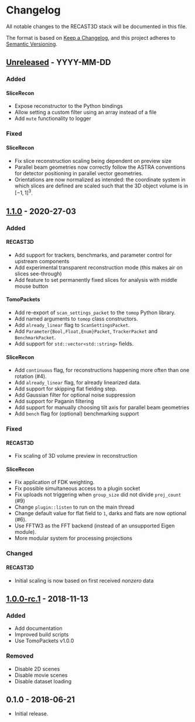 # Changelog

All notable changes to the RECAST3D stack will be documented in this file.

The format is based on [Keep a Changelog](https://keepachangelog.com/en/1.0.0/),
and this project adheres to [Semantic Versioning](https://semver.org/spec/v2.0.0.html).

## [Unreleased] - YYYY-MM-DD

### Added
#### SliceRecon
- Expose reconstructor to the Python bindings
- Allow setting a custom filter using an array instead of a file
- Add `mute` functionality to logger

### Fixed
#### SliceRecon
- Fix slice reconstruction scaling being dependent on preview size
- Parallel beam geometries now correctly follow the ASTRA conventions for detector positioning in parallel vector geometries.
- Orientations are now normalized as intended: the coordinate system in which slices are defined are scaled such that the 3D object volume is in $[-1, 1]^3$.

## [1.1.0] - 2020-27-03

### Added
#### RECAST3D
- Add support for trackers, benchmarks, and parameter control for upstream
  components
- Add experimental transparent reconstruction mode (this makes air on slices see-through)
- Add feature to set permanently fixed slices for analysis with middle mouse button

#### TomoPackets
- Add re-export of `scan_settings_packet` to the `tomop` Python library.
- Add named arguments to `tomop` class constructors.
- Add `already_linear` flag to `ScanSettingsPacket`.
- Add `Parameter{Bool,Float,Enum}Packet`, `TrackerPacket` and `BenchmarkPacket`.
- Add support for `std::vector<std::string>` fields.

#### SliceRecon
- Add `continuous` flag, for reconstructions happening more often than one rotation (#4).
- Add `already_linear` flag, for already linearized data.
- Add support for skipping flat fielding step.
- Add Gaussian filter for optional noise suppression
- Add support for Paganin filtering
- Add support for manually choosing tilt axis for parallel beam geometries
- Add `bench` flag for (optional) benchmarking support

### Fixed
#### RECAST3D
- Fix scaling of 3D volume preview in reconstruction

#### SliceRecon
- Fix application of FDK weighting.
- Fix possible simultaneous access to a plugin socket
- Fix uploads not triggering when `group_size` did not divide `proj_count` (#9)
- Change `plugin::listen` to run on the main thread
- Change default value for flat field to `1`, darks and flats are now optional (#6).
- Use FFTW3 as the FFT backend (instead of an unsupported Eigen module).
- More modular system for processing projections

### Changed
#### RECAST3D
- Initial scaling is now based on first received _nonzero_ data

## [1.0.0-rc.1] - 2018-11-13

### Added
- Add documentation
- Improved build scripts 
- Use TomoPackets v1.0.0

### Removed
- Disable 2D scenes
- Disable movie scenes
- Disable dataset loading

## 0.1.0 - 2018-06-21

- Initial release.

[Unreleased]: https://github.com/cicwi/RECAST3D/compare/v1.1.0...develop
[1.1.0]: https://github.com/cicwi/RECAST3D/compare/v1.0.0-rc.1...v1.1.0
[1.0.0-rc.1]: https://github.com/cicwi/RECAST3D/compare/v0.1.0...v1.0.0-rc.1
